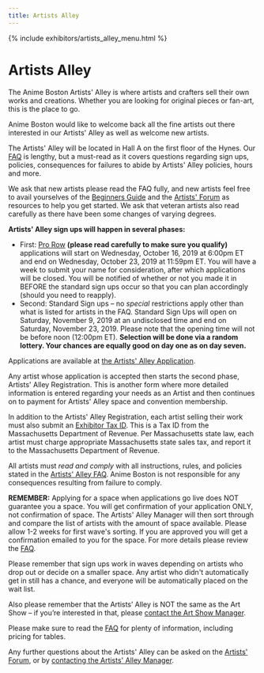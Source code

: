 ```yaml
---
title: Artists Alley
---
```

{% include exhibitors/artists_alley_menu.html %}

# Artists Alley

The Anime Boston Artists' Alley is where artists and crafters sell their own works and creations. Whether you are looking for original pieces or fan-art, this is the place to go.

Anime Boston would like to welcome back all the fine artists out there interested in our Artists' Alley as well as welcome new artists.

The Artists' Alley will be located in Hall A on the first floor of the Hynes. Our [FAQ](/AB-Site-Redesign/signup/artists/faq.html) is lengthy, but a must-read as it covers questions regarding sign ups, policies, consequences for failures to abide by Artists' Alley policies, hours and more.

We ask that new artists please read the FAQ fully, and new artists feel free to avail yourselves of the [Beginners Guide](/AB-Site-Redesign/signup/artists/beginners_guide.html) and the [Artists' Forum](https://forums.animeboston.com/viewforum.php?f=8) as resources to help you get started. We ask that veteran artists also read carefully as there have been some changes of varying degrees.

**Artists' Alley sign ups will happen in several phases:**
* First: [Pro Row](/AB-Site-Redesign/signup/artists/pro_row.html) **(please read carefully to make sure you qualify)** applications will start on Wednesday, October 16, 2019 at 6:00pm ET and end on Wednesday, October 23, 2019 at 11:59pm ET. You will have a week to submit your name for consideration, after which applications will be closed. You will be notified of whether or not you made it in BEFORE the standard sign ups occur so that you can plan accordingly (should you need to reapply).
* Second: Standard Sign ups – no *special* restrictions apply other than what is listed for artists in the FAQ. Standard Sign Ups will open on Saturday, November 9, 2019 at an undisclosed time and end on Saturday, November 23, 2019. Please note that the opening time will not be before noon (12:00pm ET). **Selection will be done via a random lottery. Your chances are equally good on day one as on day seven.**

Applications are available at [the Artists' Alley Application](/AB-Site-Redesign/signup/artists/artists_alley_form.html).

Any artist whose application is accepted then starts the second phase, Artists' Alley Registration. This is another form where more detailed information is entered regarding your needs as an Artist and then continues on to payment for Artists' Alley space and convention membership.

In addition to the Artists' Alley Registration, each artist selling their work must also submit an [Exhibitor Tax ID](/AB-Site-Redesign/signup/taxid/exhibitor_tax_id.html). This is a Tax ID from the Massachusetts Department of Revenue. Per Massachusetts state law, each artist must charge appropriate Massachusetts state sales tax, and report it to the Massachusetts Department of Revenue.

All artists must *read and comply* with all instructions, rules, and policies stated in the [Artists' Alley FAQ](/AB-Site-Redesign/signup/artists/faq.html). Anime Boston is not responsible for any consequences resulting from failure to comply.

**REMEMBER:** Applying for a space when applications go live does NOT guarantee you a space. You will get confirmation of your application ONLY, not confirmation of space. The Artists' Alley Manager will then sort through and compare the list of artists with the amount of space available. Please allow 1-2 weeks for first wave's sorting. If you are approved you will get a confirmation emailed to you for the space. For more details please review the [FAQ](/AB-Site-Redesign/signup/artists/faq.html).

Please remember that sign ups work in waves depending on artists who drop out or decide on a smaller space. Any artist who didn't automatically get in still has a chance, and everyone will be automatically placed on the wait list.

Also please remember that the Artists’ Alley is NOT the same as the Art Show – if you’re interested in that, please [contact the Art Show Manager](/coninfo/contact/18).

Please make sure to read the [FAQ](/AB-Site-Redesign/signup/artists/faq.html) for plenty of information, including pricing for tables.

Any further questions about the Artists' Alley can be asked on the [Artists' Forum](https://forums.animeboston.com/viewforum.php?f=8), or by [contacting the Artists' Alley Manager](/coninfo/contact/16).
